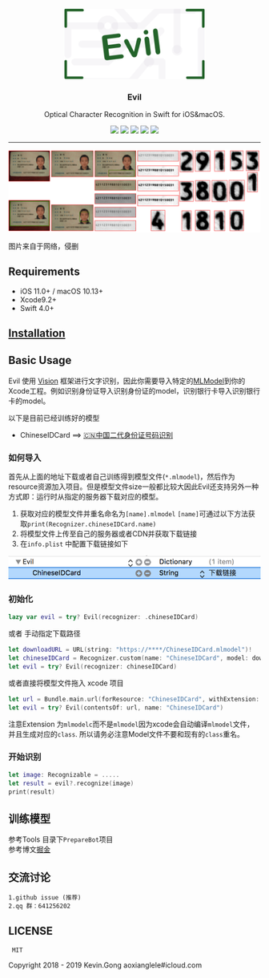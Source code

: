 
<p align="center">
  <img src=".images/logo.png" height="140" />
  <h3 align="center">Evil</h3>
  <p align="center">Optical Character Recognition in Swift for iOS&macOS.</p>
  <p align="center">
  	<a href="https://github.com/evilgix/Evil"><img src="https://travis-ci.org/evilgix/Evil.svg?branch=master"></a>
	<a href="https://github.com/evilgix/Evil"><img src="https://img.shields.io/cocoapods/v/Evil.svg"></a>
    	<a href="https://github.com/Carthage/Carthage"><img src="https://img.shields.io/badge/Carthage-compatible-4BC51D.svg?style=flat"></a>
  	<a href="https://github.com/evilgix/Evil"><img src="https://img.shields.io/cocoapods/p/Evil.svg?style=flat"></a>
	<a href="https://github.com/evilgix/Evil"><img src="https://img.shields.io/badge/qq群-641256202-ff6964.svg"></a>
  </p>
</p>


---

![debug image](.images/evil-debug.png)

图片来自于网络，侵删

##  Requirements

 - iOS 11.0+ / macOS 10.13+
 - Xcode9.2+
 - Swift 4.0+

## [Installation](installation.md)

## Basic Usage

Evil 使用 [Vision](https://developer.apple.com/documentation/vision) 框架进行文字识别，因此你需要导入特定的[MLModel](https://developer.apple.com/documentation/coreml/mlmodel)到你的Xcode工程。例如识别身份证导入识别身份证的model，识别银行卡导入识别银行卡的model。

以下是目前已经训练好的模型

 - ChineseIDCard ==>  [🇨🇳中国二代身份证号码识别](http://ou5pk1mdu.bkt.clouddn.com/ChineseIDCard.mlmodel)

### 如何导入

首先从上面的地址下载或者自己训练得到模型文件(`*.mlmodel`)，然后作为resource资源加入项目。但是模型文件size一般都比较大因此Evil还支持另外一种方式即：运行时从指定的服务器下载对应的模型。

 1.  获取对应的模型文件并重名命名为`[name].mlmodel` 
     `[name]`可通过以下方法获取`print(Recognizer.chineseIDCard.name)`
2. 将模型文件上传至自己的服务器或者CDN并获取下载链接
3. 在`info.plist` 中配置下载链接如下

![info.plist](.images/evil-download.png)

### 初始化

``` Swift
lazy var evil = try? Evil(recognizer: .chineseIDCard)
```

或者 手动指定下载路径

``` Swift
let downloadURL = URL(string: "https://****/ChineseIDCard.mlmodel")!
let chineseIDCard = Recognizer.custom(name: "ChineseIDCard", model: downloadURL, needComplie: true, processor: Recognizer.cropChineseIDCardNumberArea)
let evil = try? Evil(recognizer: chineseIDCard)
```

或者直接将模型文件拖入 xcode 项目
``` Swift
let url = Bundle.main.url(forResource: "ChineseIDCard", withExtension: "mlmodelc")!
let evil = try? Evil(contentsOf: url, name: "ChineseIDCard")
```
注意Extension 为`mlmodelc`而不是`mlmodel`因为xcode会自动编译`mlmodel`文件，并且生成对应的`class`. 所以请务必注意Model文件不要和现有的`class`重名。

### 开始识别

``` Swift
let image: Recognizable = .....
let result = evil?.recognize(image)
print(result)
```

## 训练模型
参考Tools 目录下`PrepareBot`项目  
参考博文[掘金](https://juejin.im/post/5a76ada6f265da4e9d220727)

## 交流讨论
	1.github issue (推荐)
	2.qq 群：641256202

## LICENSE
	 MIT

Copyright 2018 - 2019 Kevin.Gong aoxianglele#icloud.com

